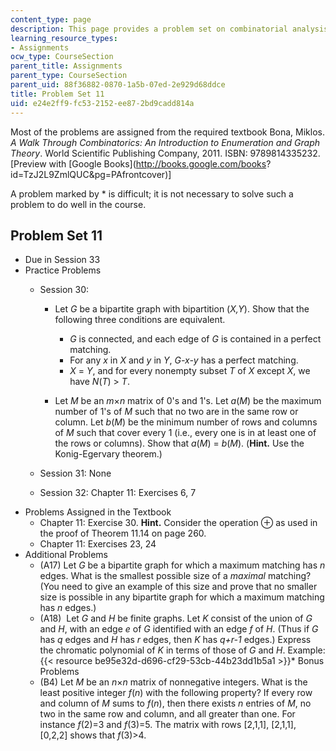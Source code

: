 ```yaml
---
content_type: page
description: This page provides a problem set on combinatorial analysis.
learning_resource_types:
- Assignments
ocw_type: CourseSection
parent_title: Assignments
parent_type: CourseSection
parent_uid: 88f36882-0870-1a5b-07ed-2e929d68ddce
title: Problem Set 11
uid: e24e2ff9-fc53-2152-ee87-2bd9cadd814a
---
```


Most of the problems are assigned from the required textbook Bona, Miklos. _A Walk Through Combinatorics: An Introduction to Enumeration and Graph Theory_. World Scientific Publishing Company, 2011. ISBN: 9789814335232. \[Preview with [Google Books](http://books.google.com/books?
id=TzJ2L9ZmlQUC&pg=PAfrontcover)\]

A problem marked by \* is difficult; it is not necessary to solve such a problem to do well in the course.

Problem Set 11
--------------

*   Due in Session 33
*   Practice Problems
    *   Session 30:
        
        *   Let _G_ be a bipartite graph with bipartition (_X,Y_). Show that the following three conditions are equivalent.
            *   _G_ is connected, and each edge of _G_ is contained in a perfect matching.
            *   For any _x_ in _X_ and _y_ in _Y_, _G-x-y_ has a perfect matching.
            *   _X_ = _Y_, and for every nonempty subset _T_ of _X_ except _X_, we have _N_(_T_) > _T_.
        
        *   Let _M_ be an _m_×_n_ matrix of 0's and 1's. Let _a_(_M_) be the maximum number of 1's of _M_ such that no two are in the same row or column. Let _b_(_M_) be the minimum number of rows and columns of _M_ such that cover every 1 (i.e., every one is in at least one of the rows or columns). Show that _a_(_M_) = _b_(_M_). (**Hint.** Use the Konig-Egervary theorem.)
    *   Session 31: None
    *   Session 32: Chapter 11: Exercises 6, 7
*   Problems Assigned in the Textbook
    *   Chapter 11: Exercise 30. **Hint.** Consider the operation ⊕ as used in the proof of Theorem 11.14 on page 260.
    *   Chapter 11: Exercises 23, 24
*   Additional Problems
    *   (A17) Let _G_ be a bipartite graph for which a maximum matching has _n_ edges. What is the smallest possible size of a _maximal_ matching? (You need to give an example of this size and prove that no smaller size is possible in any bipartite graph for which a maximum matching has _n_ edges.)
    *   (A18)  Let _G_ and _H_ be finite graphs. Let _K_ consist of the union of _G_ and _H_, with an edge _e_ of _G_ identified with an edge _f_ of _H_. (Thus if _G_ has _q_ edges and _H_ has _r_ edges, then _K_ has _q+r-1_ edges.) Express the chromatic polynomial of _K_ in terms of those of _G_ and _H_. Example:
{{< resource be95e32d-d696-cf29-53cb-44b23dd1b5a1 >}}*   Bonus Problems
    *   (B4) Let _M_ be an _n_×_n_ matrix of nonnegative integers. What is the least positive integer _f_(_n_) with the following property? If every row and column of _M_ sums to _f_(_n_), then there exists _n_ entries of _M_, no two in the same row and column, and all greater than one. For instance _f_(2)=3 and _f_(3)=5. The matrix with rows \[2,1,1\], \[2,1,1\], \[0,2,2\] shows that _f_(3)>4.